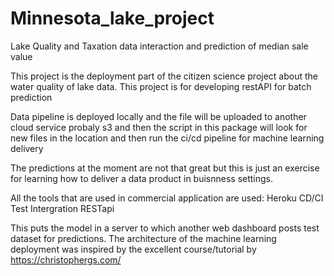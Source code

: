 # Minnesota_lake_project
Lake Quality and Taxation data interaction and prediction of median sale value

This project is the deployment part of the citizen science project about the water quality of lake data. This project is for developing restAPI for batch prediction

Data pipeline is deployed locally and the file will be uploaded to another cloud service probaly s3
and then the script in this package will look for new files in the location and then run the ci/cd pipeline for machine learning delivery

The predictions at the moment are not that great but this is just an exercise for learning how to deliver a data product in buisnness settings. 

All the tools that are used in commercial application are used: 
Heroku
CD/CI
Test Intergration
RESTapi

This puts the model in a server to which another web dashboard posts test dataset for predictions. The architecture of the machine learning deployment was inspired by the excellent course/tutorial by https://christophergs.com/







